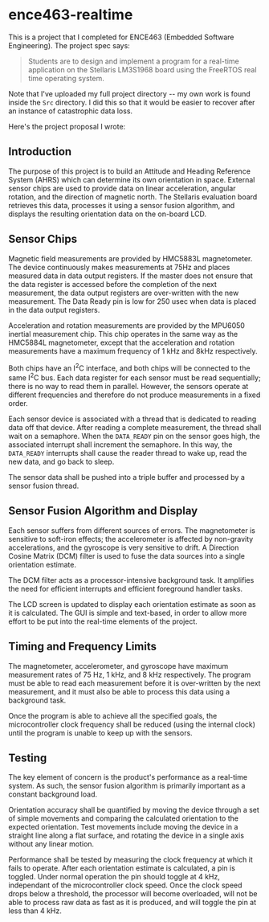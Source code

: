 ence463-realtime
================

This is a project that I completed for ENCE463 (Embedded Software Engineering). The project spec says:

> Students are to design and implement a program for a real-time application on the Stellaris LM3S1968 board 
> using the FreeRTOS real time operating system. 

Note that I've uploaded my full project directory -- my own work is found inside the ```Src``` directory. I did this
so that it would be easier to recover after an instance of catastrophic data loss.

Here's the project proposal I wrote:

Introduction
------------

The purpose of this project is to build an Attitude and Heading Reference System (AHRS) which can determine its own 
orientation in space. External sensor chips are used to provide data on linear acceleration, angular rotation, and 
the direction of magnetic north. The Stellaris evaluation board retrieves this data, processes it using a sensor 
fusion algorithm, and displays the resulting orientation data on the on-board LCD.

Sensor Chips
------------

Magnetic field measurements are provided by HMC5883L magnetometer. The device continuously makes measurements at 75Hz 
and places measured data in data output registers. If the master does not ensure that the data register is accessed 
before the completion of the next measurement, the data output registers are over-written with the new measurement. The 
Data Ready pin is low for 250 usec when data is placed in the data output registers.

Acceleration and rotation measurements are provided by the MPU6050 inertial measurement chip. This chip operates in the 
same way as the HMC5884L magnetometer, except that the acceleration and rotation measurements have a maximum frequency 
of 1 kHz and 8kHz respectively.

Both chips have an I<sup>2</sup>C interface, and both chips will be connected to the same I<sup>2</sup>C bus. Each data register for each 
sensor must be read sequentially; there is no way to read them in parallel. However, the sensors operate at different 
frequencies and therefore do not produce measurements in a fixed order.

Each sensor device is associated with a thread that is dedicated to reading data off that device. After reading a 
complete measurement, the thread shall wait on a semaphore. When the ```DATA_READY``` pin on the sensor goes high, the 
associated interrupt shall increment the semaphore. In this way, the ```DATA_READY``` interrupts shall cause the reader 
thread to wake up, read the new data, and go back to sleep.

The sensor data shall be pushed into a triple buffer and processed by a sensor fusion thread.

Sensor Fusion Algorithm and Display
-----------------------------------

Each sensor suffers from different sources of errors. The magnetometer is sensitive to soft-iron effects; the 
accelerometer is affected by non-gravity accelerations, and the gyroscope is very sensitive to drift. A Direction 
Cosine Matrix (DCM) filter is used to fuse the data sources into a single orientation estimate.

The DCM filter acts as a processor-intensive background task. It amplifies the need for efficient interrupts and 
efficient foreground handler tasks.

The LCD screen is updated to display each orientation estimate as soon as it is calculated. The GUI is simple and 
text-based, in order to allow more effort to be put into the real-time elements of the project.

Timing and Frequency Limits
---------------------------

The magnetometer, accelerometer, and gyroscope have maximum measurement rates of 75 Hz, 1 kHz, and 8 kHz respectively. 
The program must be able to read each measurement before it is over-written by the next measurement, and it must also 
be able to process this data using a background task.

Once the program is able to achieve all the specified goals, the microcontroller clock frequency shall be reduced 
(using the internal clock) until the program is unable to keep up with the sensors.

Testing
-------

The key element of concern is the product's performance as a real-time system. As such, the sensor fusion algorithm is 
primarily important as a constant background load. 

Orientation accuracy shall be quantified by moving the device through a set of simple movements and comparing the 
calculated orientation to the expected orientation. Test movements include moving the device in a straight line along 
a flat surface, and rotating the device in a single axis without any linear motion.

Performance shall be tested by measuring the clock frequency at which it fails to operate. After each orientation 
estimate is calculated, a pin is toggled. Under normal operation the pin should toggle at 4 kHz, independant of the microcontroller clock speed. Once the clock speed drops 
below a threshold, the processor will become overloaded, will not be able to process raw data as fast as it is produced,
and will toggle the pin at less than 4 kHz.
